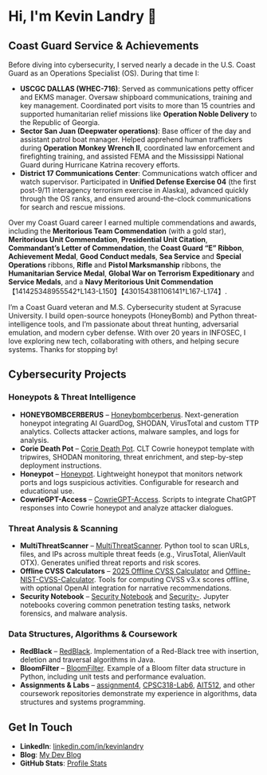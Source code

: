 # Hi, I'm Kevin Landry 👋

## Coast Guard Service & Achievements

Before diving into cybersecurity, I served nearly a decade in the U.S. Coast Guard as an Operations Specialist (OS). During that time I:

- **USCGC DALLAS (WHEC-716)**: Served as communications petty officer and EKMS manager. Oversaw shipboard communications, training and key management. Coordinated port visits to more than 15 countries and supported humanitarian relief missions like **Operation Noble Delivery** to the Republic of Georgia.
- **Sector San Juan (Deepwater operations)**: Base officer of the day and assistant patrol boat manager. Helped apprehend human traffickers during **Operation Monkey Wrench II**, coordinated law enforcement and firefighting training, and assisted FEMA and the Mississippi National Guard during Hurricane Katrina recovery efforts.
- **District 17 Communications Center**: Communications watch officer and watch supervisor. Participated in **Unified Defense Exercise 04** (the first post-9/11 interagency terrorism exercise in Alaska), advanced quickly through the OS ranks, and ensured around-the-clock communications for search and rescue missions.

Over my Coast Guard career I earned multiple commendations and awards, including the **Meritorious Team Commendation** (with a gold star), **Meritorious Unit Commendation**, **Presidential Unit Citation**, **Commandant’s Letter of Commendation**, the **Coast Guard “E” Ribbon**, **Achievement Medal**, **Good Conduct medals**, **Sea Service** and **Special Operations** ribbons, **Rifle** and **Pistol Marksmanship** ribbons, the **Humanitarian Service Medal**, **Global War on Terrorism Expeditionary** and **Service Medals**, and a **Navy Meritorious Unit Commendation**【141425348955542†L143-L150】【430154381106141†L167-L174】.

I’m a Coast Guard veteran and M.S. Cybersecurity student at Syracuse University. I build open-source honeypots (HoneyBomb) and Python threat-intelligence tools, and I’m passionate about threat hunting, adversarial emulation, and modern cyber defense. With over 20 years in INFOSEC, I love exploring new tech, collaborating with others, and helping secure systems. Thanks for stopping by!

## Cybersecurity Projects

### Honeypots & Threat Intelligence

* **HONEYBOMBCERBERUS** – [Honeybombcerberus](https://github.com/DadOpsMateoMaddox/HONEYBOMBCERBERUS). Next-generation honeypot integrating AI GuardDog, SHODAN, VirusTotal and custom TTP analytics. Collects attacker actions, malware samples, and logs for analysis.
* **Corie Death Pot** – [Corie Death Pot](https://github.com/DadOpsMateoMaddox/Corie_Death_Pot). CLT Cowrie honeypot template with tripwires, SHODAN monitoring, threat enrichment, and step-by-step deployment instructions.
* **Honeypot** – [Honeypot](https://github.com/DadOpsMateoMaddox/honeypot). Lightweight honeypot that monitors network ports and logs suspicious activities. Configurable for research and educational use.
* **CowrieGPT-Access** – [CowrieGPT-Access](https://github.com/DadOpsMateoMaddox/CowrieGPT-Access). Scripts to integrate ChatGPT responses into Cowrie honeypot and analyze attacker dialogues.

### Threat Analysis & Scanning

* **MultiThreatScanner** – [MultiThreatScanner](https://github.com/DadOpsMateoMaddox/MultiThreatScanner). Python tool to scan URLs, files, and IPs across multiple threat feeds (e.g., VirusTotal, AlienVault OTX). Generates unified threat reports and risk scores.
* **Offline CVSS Calculators** – [2025 Offline CVSS Calculator](https://github.com/DadOpsMateoMaddox/2025-Offline-CVSS-Calculator-Optional-OpenAI-Integration) and [Offline-NIST-CVSS-Calculator](https://github.com/DadOpsMateoMaddox/Offline-NIST-CVSS-Calculator). Tools for computing CVSS v3.x scores offline, with optional OpenAI integration for narrative recommendations.
* **Security Notebook** – [Security Notebook](https://github.com/DadOpsMateoMaddox/Security-Notebook) and [Security-](https://github.com/DadOpsMateoMaddox/Security-). Jupyter notebooks covering common penetration testing tasks, network forensics, and malware analysis.

### Data Structures, Algorithms & Coursework

* **RedBlack** – [RedBlack](https://github.com/DadOpsMateoMaddox/RedBlack). Implementation of a Red-Black tree with insertion, deletion and traversal algorithms in Java.
* **BloomFilter** – [BloomFilter](https://github.com/DadOpsMateoMaddox/BloomFilter). Example of a Bloom filter data structure in Python, including unit tests and performance evaluation.
* **Assignments & Labs** – [assignment4](https://github.com/DadOpsMateoMaddox/assignment4), [CPSC318-Lab6](https://github.com/DadOpsMateoMaddox/CPSC318-Lab6), [AIT512](https://github.com/DadOpsMateoMaddox/AIT512), and other coursework repositories demonstrate my experience in algorithms, data structures and systems programming.

## Get In Touch

- **LinkedIn**: [linkedin.com/in/kevinlandry](https://www.linkedin.com/in/kevinlandry)
- **Blog**: [My Dev Blog](https://www.automateyourlife.blog)
- **GitHub Stats**: [Profile Stats](https://github.com/anuraghazra/github-readme-stats)

